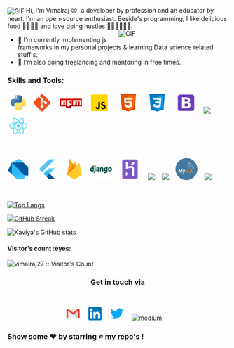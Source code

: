 <img align="center" alt="GIF" src="https://user-images.githubusercontent.com/36359901/133745890-c7095692-cbe7-416b-bef8-3754aaa3332a.gif"/>
Hi, I'm Vimalraj 😉, a developer by profession and an educator by heart. I'm an open-source enthusiast. Beside's programming, I like delicious food 🥗🥩🌮🍣 and love doing hustles 🏃⛹️‍♂️🏋🏼‍♂️.

  <img align="right" width="250px" alt="GIF" src="https://media.giphy.com/media/iIqmM5tTjmpOB9mpbn/giphy.gif" />
  
  


- 🌱 I’m currently implementing js frameworks in my personal projects & learning Data science related stuff's.
- 💼 I’m also doing freelancing and mentoring in free times.


<h3 align="left">Skills and Tools: </h3>

<p align="left">
	
<code><img height="50" src="https://raw.githubusercontent.com/github/explore/80688e429a7d4ef2fca1e82350fe8e3517d3494d/topics/python/python.png"></code>
<code><img height="50" src="https://github.com/chandan-reddy-k/chandan-reddy-k/blob/master/assets/git.png"></code> &nbsp;&nbsp;
<code><img height="50" src="https://github.com/chandan-reddy-k/chandan-reddy-k/blob/master/assets/npm.png"></code> &nbsp;&nbsp;
<code><img height="50" src="https://github.com/chandan-reddy-k/chandan-reddy-k/blob/master/assets/js.png"></code> &nbsp;&nbsp;
<code><img height="50" src="https://github.com/chandan-reddy-k/chandan-reddy-k/blob/master/assets/html.png"></code> &nbsp;&nbsp;
<code><img height="50" src="https://github.com/chandan-reddy-k/chandan-reddy-k/blob/master/assets/css.png"></code> &nbsp;&nbsp;
<code><img height="50" src="https://raw.githubusercontent.com/sachinverma53121/sachinverma53121/master/icons/bootstrap.png"></code> &nbsp;&nbsp;
<code><img height="50"
src="https://github.com/angular/angular/blob/main/aio/src/assets/images/logos/angular/angular.png"></code> &nbsp;&nbsp;
<code><img height="50" src="https://raw.githubusercontent.com/github/explore/80688e429a7d4ef2fca1e82350fe8e3517d3494d/topics/react/react.png"></code>
</p>

<br/>

<p align="left">
<code><img height="50" src="https://raw.githubusercontent.com/github/explore/80688e429a7d4ef2fca1e82350fe8e3517d3494d/topics/dart/dart.png"></code> &nbsp;&nbsp;
<code><img height="50" src="https://raw.githubusercontent.com/github/explore/80688e429a7d4ef2fca1e82350fe8e3517d3494d/topics/flutter/flutter.png"></code>&nbsp;&nbsp;
<code><img height="50" src="https://raw.githubusercontent.com/github/explore/80688e429a7d4ef2fca1e82350fe8e3517d3494d/topics/firebase/firebase.png"></code>&nbsp;&nbsp;
<code><img height="50" src="https://raw.githubusercontent.com/sachinverma53121/sachinverma53121/master/icons/django.png"></code> &nbsp;&nbsp;
<code><img height="50" src="https://raw.githubusercontent.com/sachinverma53121/sachinverma53121/master/icons/heroku.png"></code> &nbsp;&nbsp;
<code><img height="50" src="https://raw.githubusercontent.com/frappe/erpnext/develop/erpnext/public/images/erpnext-logo.png"></code> &nbsp;&nbsp;
	<code><img height="50" src="https://raw.githubusercontent.com/frappe/frappe/develop/frappe/public/images/frappe-framework-logo.png"></code>  &nbsp;&nbsp;
<code><img height="50" src="https://raw.githubusercontent.com/sachinverma53121/sachinverma53121/master/icons/mysql.png"></code> &nbsp;&nbsp;
<code><img height="50" src="https://camo.githubusercontent.com/93b32389bf746009ca2370de7fe06c3b5146f4c99d99df65994f9ced0ba41685/68747470733a2f2f7777772e766563746f726c6f676f2e7a6f6e652f6c6f676f732f676574706f73746d616e2f676574706f73746d616e2d69636f6e2e737667"></code> &nbsp;&nbsp;
</p>

<br/>

[![Top Langs](https://github-readme-stats.vercel.app/api/top-langs/?username=vimalraj27&layout=compact)](https://github.com/vimalraj27/github-readme-stats)


[![GitHub Streak](https://github-readme-streak-stats.herokuapp.com/?user=vimalraj27&theme=radical)](https://git.io/streak-stats)

![Kaviya's GitHub stats](https://github-readme-stats.vercel.app/api?username=vimalraj27&show_icons=true&theme=radical)


<h4 align="left">Visitor's count :eyes:</h4>

<p align="left"><img src="https://profile-counter.glitch.me/{vimalraj27}/count.svg" alt="vimalraj27 :: Visitor's Count" /></p>

<h3 align="center">
  Get in touch via
</h3>
<br/>

<p align="center">
 <a href="mailto:"><img src="https://github.com/chandan-reddy-k/chandan-reddy-k/blob/master/assets/gmail.svg" width="30px" alt="mail"></a> &nbsp; &nbsp;
  <a href="https://www.linkedin.com/in/kaviya-periyasamy"><img src="https://github.com/chandan-reddy-k/chandan-reddy-k/blob/master/assets/linkedin.svg" width="30px" alt="LinkedIn"></a> &nbsp; &nbsp;
  <a href="https://twitter.com/kaviya_nov3"><img src="https://github.com/chandan-reddy-k/chandan-reddy-k/blob/master/assets/twitter.svg" width="30px" alt="Twitter">     </a> &nbsp; &nbsp;
  <a href="https://medium.com/@vimalraj2722"><img src="https://user-images.githubusercontent.com/36359901/133828368-71462c0d-9c95-47fd-9d40-d7e38aff9f07.png" width="30px" alt="medium"></a> &nbsp; &nbsp;

</p>

### Show some ❤️ by starring :star: [my repo's](https://github.com/vimalraj27) !
